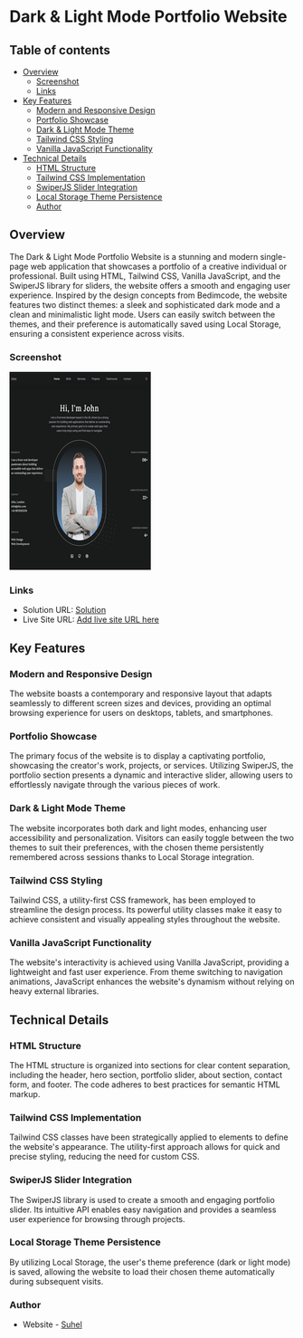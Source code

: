 # Dark & Light Mode Portfolio Website

## Table of contents

- [Overview](#overview)
  - [Screenshot](#screenshot)
  - [Links](#links)
- [Key Features](#key-process)
  - [Modern and Responsive Design](#modern-and-responsive-design)
  - [Portfolio Showcase](#portfolio-showcase)
  - [Dark & Light Mode Theme](#dark-&-light-mode-theme)
  - [Tailwind CSS Styling](#tailwind-css-styling)
  - [Vanilla JavaScript Functionality](#vanilla-javascript-functionality)
- [Technical Details](#technical-details)
  - [HTML Structure](#html-structure)
  - [Tailwind CSS Implementation](#tailwind-css-implementation)
  - [SwiperJS Slider Integration](#swiperjs-slider-integration)
  - [Local Storage Theme Persistence](#local-storage-theme-persistence)
  - [Author](#author)

## Overview

The Dark & Light Mode Portfolio Website is a stunning and modern single-page web application that showcases a portfolio of a creative individual or professional. Built using HTML, Tailwind CSS, Vanilla JavaScript, and the SwiperJS library for sliders, the website offers a smooth and engaging user experience. Inspired by the design concepts from Bedimcode, the website features two distinct themes: a sleek and sophisticated dark mode and a clean and minimalistic light mode. Users can easily switch between the themes, and their preference is automatically saved using Local Storage, ensuring a consistent experience across visits.

### Screenshot

![Screenshot](./src/images/screenshot_dark.png)

### Links

- Solution URL: [Solution](https://github.com/suhel-uis/vanilla-javascript-projects/tree/main/portfolio-website)
- Live Site URL: [Add live site URL here]()

## Key Features

### Modern and Responsive Design

The website boasts a contemporary and responsive layout that adapts seamlessly to different screen sizes and devices, providing an optimal browsing experience for users on desktops, tablets, and smartphones.

### Portfolio Showcase

The primary focus of the website is to display a captivating portfolio, showcasing the creator's work, projects, or services. Utilizing SwiperJS, the portfolio section presents a dynamic and interactive slider, allowing users to effortlessly navigate through the various pieces of work.

### Dark & Light Mode Theme

The website incorporates both dark and light modes, enhancing user accessibility and personalization. Visitors can easily toggle between the two themes to suit their preferences, with the chosen theme persistently remembered across sessions thanks to Local Storage integration.

### Tailwind CSS Styling

Tailwind CSS, a utility-first CSS framework, has been employed to streamline the design process. Its powerful utility classes make it easy to achieve consistent and visually appealing styles throughout the website.

### Vanilla JavaScript Functionality

The website's interactivity is achieved using Vanilla JavaScript, providing a lightweight and fast user experience. From theme switching to navigation animations, JavaScript enhances the website's dynamism without relying on heavy external libraries.

## Technical Details

### HTML Structure

The HTML structure is organized into sections for clear content separation, including the header, hero section, portfolio slider, about section, contact form, and footer. The code adheres to best practices for semantic HTML markup.

### Tailwind CSS Implementation

Tailwind CSS classes have been strategically applied to elements to define the website's appearance. The utility-first approach allows for quick and precise styling, reducing the need for custom CSS.

### SwiperJS Slider Integration

The SwiperJS library is used to create a smooth and engaging portfolio slider. Its intuitive API enables easy navigation and provides a seamless user experience for browsing through projects.

### Local Storage Theme Persistence

By utilizing Local Storage, the user's theme preference (dark or light mode) is saved, allowing the website to load their chosen theme automatically during subsequent visits.

### Author

- Website - [Suhel](https://www.your-site.com)
